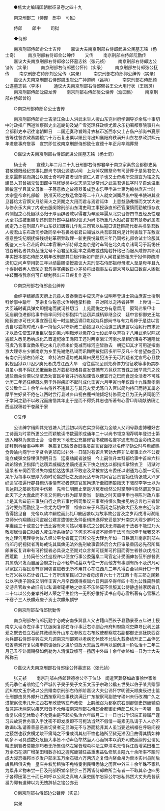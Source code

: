 <!-- { "loadSidebar": true } -->
　　●焦太史编辑国朝献征录卷之四十九 

　　南京刑部二（侍郎　郎中　司狱） 

　　侍郎 
　　郎中 
　　司狱 

　　◆侍郎 

　　南京刑部侍郎俞公士吉传 
　　嘉议大夫南京刑部右侍郎武进公民墓志铭（杨士奇） 
　　南京刑部右侍郎金公绅传 
　　又传 
　　南京刑部左侍郎阮勤传 
　　嘉议大夫南京刑部右侍郎徐公怀墓志铭（张元祯） 
　　南京刑部右侍郎边公镛传（实录） 
　　南京刑部右侍郎熊公怀传（实录） 
　　南京刑部左侍郎张公抚传 
　　南京刑部右侍郎刘公宪传（实录） 
　　南京刑部右侍郎郭公绅传（实录） 
　　嘉议大夫南京刑部右侍郎周玉岩公广神道碑（吕柟） 
　　南京刑部右侍郎顾公遂墓志铭（李本） 
　　通议大夫南京刑部右侍郎檗谷王公大用行状（王凤灵） 
　　南京刑部侍郎沈应龙传 
　　南京刑部右侍郎吴公悌传（澹园集） 
　　南京刑部右侍郎曾钧 

　　○南京刑部侍郎俞公士吉传 

　　南京刑部侍郎俞士吉浙江象山人洪武末举人授山东兖州府学训导岁余陈十事切中时政擢广西道监察御史出巡畿甸及湖广雪冤理枉政绩尤着永乐初署都察院事升右佥都御史奉诏往谕朝鲜日　二国还奏称旨赐豸衣楮币浙西水灾士吉偕户部尚书夏原吉等往督农政奏蠲粮六十万石复出粟以赈民寻出知襄阳府秩满升山东左参政洪熙元年进詹事府詹事　宣宗即位改南京刑部侍郎致仕宣德十年正月卒赐葬祭 

　　○嘉议大夫南京刑部右侍郎武进公民墓志铭（杨士奇） 

　　杨士奇 
　　宣德九年二月二十九日刑部右侍郎君卒于南京家素贫佥都御史吴君敏德既经纪丧事礼部尚书胡公源洁以闻　上为悼叹赐祭命有司营葬于是吴君使人北京需葬铭而胡公以属士奇呜呼君者世所谓仁人君子也又士奇素所交游宜为铭之先建昌人其曾祖元营田郎中笃修徙吴中父志清又徙常州之武进君讳民字时举自幼温重颖敏喜学且其父母惟一子笃意教之故德器蚤成登永乐甲申进士第为翰林庶吉士时　太宗皇帝命礼部翰　院准天经之数选曾棨等二十八人就文渊阁尽出中秘书使进其业旦暮给太官馔又月给膏火之资期之大用而君与焉君祗体　上意益励弗懈而文学大进与修永乐大典丁内艰去服阕除刑部山东清吏司主事授承直郎莅官廉慎而勤敏恒存哀矜恻怛之心处疑狱必归于厚丽辟者咸以得君为辛踰年扈从北京召修四书五经及性理大全书成被重赐复还刑部升郎中益精狱议尤为尚书所重凡大狱必咨君有章奏必属君阅定乃上在刑部八年山东妖妇唐赛儿作乱三司官以纵寇□诏廷臣简代者共推举君数人授君山东布政司参政同举中有畏难者君曰竭诚以共吾职耳何足计利害哉下车敷宣德意整饬纪纲抚绥残氓刬革宿弊政理一新吏民悦戴居三年乃同考礼部会试士论服其衡鉴又三年召赴阙命以本官署户部侍郎之南京是时车驾在北久南京诸司习于翫愒任钱谷刑名者其务丛脞尤号不治君至躬勤率之莫敢或违始若扞格巳而服从咸修其职明年实授本部右侍郎又明年改刑部其□起作新如户部罪人闻君至皆相庆于狱伸抑疏滞浃旬之问声举用彰三年以绩最赐诰授嘉议大夫刑部右侍郎祖母母淑人至是母年且九十得封者再人皆荣之君忽得寒疾数日小差矣将出视事左右谓未可以凨曰数百人困狱中跂而待我奈何可自缓勉强出三日疾复作遂卒 

　　○南京刑部右侍郎金公绅传 

　　金绅字缙卿应天府上元县人景泰癸酉中应天府乡试明年登进士第由庶吉士授刑科给事中踰年　英宗复位锐意求治绅适掌科数　召对所以宠待者甚至　上尝诮一二大臣晡时辄具弹文即援笔而就词甚切当　上览而悦之方有意留用　晏驾弗果甲申　宪庙嗣位进都给事中首率同列论都指挥门达窃弄威柄罪继会议　廷中言都御史王竑刚毅直谅可任大事宜亟召用一时达被远谪□竑起为兵部尚书与有力焉绅于是益以言责自尽尝陈时政八事一持恒久以守新政二勤接见以论治道三纳忠言以治躬行四求贤才以备任使五择重臣以备边患六明黜涉以儆在位七设武学以育将才八用武勇以除寇盗疏入悉见悉纳成化乙酉遣祀徐王滁阳王还时两京浙江河南水旱相仍漕舟不通隐忧可虞乃言事宜数条用之未几京师米价竟减而缘河盗皆散去　朝廷知其才可用遂擢南京大理寺左少卿南京为乡里先谢绝私谒而讯鞫明敏狱囚多所平反凡十年誉望益盛乃有南京刑部右侍郎之　命持法益谨每戒其属曰民易犯法于无可矜疑者尤宜尽心且数躬视囚狱以□囚少庾死者戊戌江西大旱　诏往巡视至则先奏停力役征收等事仍禁郡县虽小费不得扰民俄而新昌万载鄱阳诸县盗发督捕有方竟获其首诛之因举救荒之政通盐商籴价粟以渐至及劝富民补官并折收船课皆以便宜行之巳而食足全活者不可胜计历二年还任绅既久劳于外得疾即不起时成化壬寅六月甲寅也年仅四十九性至孝南安公致仕二十余年左右侍养不违其志与其兄友爱尤笃自入官以简约持巳而待其属必厚平生好贤不倦在江西时尝行县过庐山视白鹿书院倾圯特修葺之且为正先贤祠祀至于学问之勤不以政冗而废惜其年止于是而不得究其志也所著有心雪□青琐献纳稿江西巡视稿若干卷藏于家 

　　○又传 

　　公讳绅字缙卿其先钱塘人洪武初以闾右实京师遂为金陵人父润号静虚博雅好古工诗画为时辈所更公生而颖敏读书数遍即成诵年二十以尚书领京闱荐明年登进士第选入翰林为庶吉士会　诏修天下地志公充纂修官书成赐名寰宇通志有白金彩绮之赐即拜刑科给事中明年　英庙复□惩景泰旧事屡召言官面授以名俾举劾公时与焉或赐食尝谕内阁学士李贤令吏部毋以补外一日晡时有诏言官劾大臣非法者事出仓卒公援笔立成弹文辞埋俱到明日当　廷奏劾闻者骇服　今上嗣位升本科都给事中首率六科疏论锦衣卫指挥门达窃弄威福达坐谪戍道天下快之初达以都指挥掌锦衣卫　诏狱时逯杲者专伺百官过失每攟拾达达惧甚不敢恣及杲被害达专委任以谢通为心腹一切反杲所为每事以忠厚为务时论翕然归之及通死达专听其同官吕贵言始任情张威大兴罗织遣官校遍行郡县缉访事情有犯者即遣官属拘逮所至赃贿狼籍天下骚然李学士以为言达衔之屡欲有所中伤赖　先帝仁明而止至是诉冤者纷然公时掌刑科奋然谓其僚曰此天下之大蠹此而不言又何用六科为即草奏当　朝劾之时天顺甲申也寻陈时政八事　上是其言曰前三事朕自行之后五事付所司集议三事者持恒久勤接见纳忠言也三者皆当时要务而勤接见一言尤为切中葢　祖宗以来于凡燕闲之际执政大臣及左右近侍常皆得接见自　先帝以幼冲嗣位而此礼□废因袭以为故事故公言及之岁丙戌漕河淤阻京师米价翔踊沿河盗起公建言遣御史及帅臣缉捕遂得安妥是岁升南京大理少卿时公年纔踰三十或意公于法比容有未习姑以难事试之公剖决无滞虽老于法者不能过乃大敬服居恒尝曰狱者人死生所系棰楚之下何求不得彼不能伸于法司而求伸于我我又不为之理何用理寺为故凡经公平允者辄无异辞公在大理九年如一日秩满升南京刑部右侍郎月躬视狱者再每戒饬其属俾无法外施刑故事霜降后会大臣审录重囚必先召所属郎署反复详审有可矜疑者必具录之至期对众言某可疑某可矜因而得生者甚众戊戌江西荒歉　上特简任公往巡视许以便宜行事公委藩臬二司官定计受画俾各莅所部督责其属劝兴发而自居会府之行台不轻举动葢以专往一方而他方有事则有所不及济凡可以宽民力裕民食节财用弭盗贼者无所不用其心在江西几二年凡得白金以两计□十有七万米谷以石计者几二十万所活军民以□计者母虑百六七十万江西十有三郡之民赖公以字庚子回任又明年壬寅六月辛酉偶得疾越六日丙辰卒得年四十有九公性简静慎交游且官故乡故旧有以私谒者辄拒绝之始虽不乐终莫不信服其公侍静虚翁家居者几二十年以公务兼孝养时人荣之平生俭约一无所好惟好读书自号心雪所著有心雪稿若干卷子三人长麒寿庚子贡士次麒永麒宁 

　　○南京刑部左侍郎阮勤传 

　　南京刑部左侍郎阮勤字必成安南多翼县人父占籍山西长子县勤景泰五年进士授南京大理寺左评事丁忧服阕复除右寺评事迁右寺副台州府知府能除吏弊导民利民甚爱之既去任立石纪其政绩历升山东左参政左右布政使都察院右副都御史巡抚陜西召为兵部右侍郎寻转左未几调南京刑部累以老疾乞休致不允后九载奏绩升正二品俸乞归省墓濒行复以疾申前请始许之进阶资政大天后五年再以诏例进一阶弘治十二年三月己丑卒讣闻赐祭如例勒为人清慎政绩可一扬历中外四十余年始终如一日为士大夫所称云 

　　○嘉议大夫南京刑部右侍郎徐公怀墓志铭（张元祯） 

　　张元祯 
　　南京刑部右侍郎建德徐公卒于位讣　闻遣官葬祭如故事徐世家维扬元季仁甫翁始迁今严城传子旻子旻子文玉文玉子宗政公纔五世旻以伯子某贵赠邵武知府文玉宗政以公贵赠南京刑部右侍郎阶嘉议大夫公讳怀字明德天顺庚辰进士筮仕刑部由员外郎升江西按察司佥事秩滨满迁广东按察司副使守璚州未行改湖广久之进按察使未几升江西右布政使转左布政使　上嗣统召为都察院右副都御史饬畿辅边备兼巡抚两京以疾乞归皆不允俄擢南京刑部右侍郎合都御史侍郎二秩为一考锡　诰命复以疾乞休致亦不允竟由是不起矣弘治六年四月二十一日也公学识端正操履严谨习典故洞世务事入手沈密不即发发即不可柅法当然不假借一毫素无私请于人人亦不敢谒以私请善善恶恶甚切贤者无显晦无不与游而稔非其人虽当要途祸福在呼吸间视之藐然也驭贪横尤峻不痛绳之不慊或谓其刻不恤也随所至狱无滞囚且曲得其情如神明多不可具述数处危疑大事皆不动声色犂然当人心而祸本以消郑司成廷纲传公谓见精虑到智者莫能测巧者无所售信然左宪皆理屯种法立弊清屯无惰兵江西增芜田租三万余石在湖广增芜田租数亦如之握宪畿辅任益重惠益弘修筑关隘九十余所率不踰时成大浸恐摇邦本岁发户部米五万余石银六万两济之复借内帑金帛为粜本实州县防后虞民租俱灾免　皇庄并权势租独不免特奏例民租悉除之历官中外三十余年殊不家私为累非义物未尝一目及刑部积堂卒银余三百两皆侍郎故所当有者一不取其卒也四男子各得田第三十而巳呜呼以公观之真端人廉吏国尔忘家公尔忘私伟然大丈夫哉昔蔡邕为郭有道碑以为无愧辞祯之铭公亦云 

　　○南京刑部右侍郎边公镛传（实录） 

　　实录 

